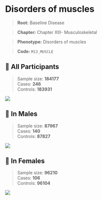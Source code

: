 # Disorders of muscles

> **Root:** Baseline Disease  

> **Chapter:** Chapter XIII- Musculoskeletal  

> **Phenotype:** Disorders of muscles  

> **Code:** `M13_MUSCLE`

## 🧪 All Participants  
> Sample size: **184177**  
> Cases: **246**  
> Controls: **183931**
<img src="/Disease/Figures/ALL/Baseline/M13_MUSCLE.png"/>
<CsvTable src="/public/Disease/Data/ALL/Baseline/LG_M13_MUSCLE.csv" label="🔍 View full results" />

## 👨 In Males  
> Sample size: **87967**  
> Cases: **140**  
> Controls: **87827**
<img src="/Disease/Figures/Male/Baseline/M13_MUSCLE.png"/>
<CsvTable src="/public/Disease/Data/Male/Baseline/LG_M13_MUSCLE.csv" label="🔍 View full results" />

## 👩 In Females  
> Sample size: **96210**  
> Cases: **106**  
> Controls: **96104**
<img src="/Disease/Figures/Female/Baseline/M13_MUSCLE.png"/>
<CsvTable src="/public/Disease/Data/Female/Baseline/LG_M13_MUSCLE.csv" label="🔍 View full results" />

